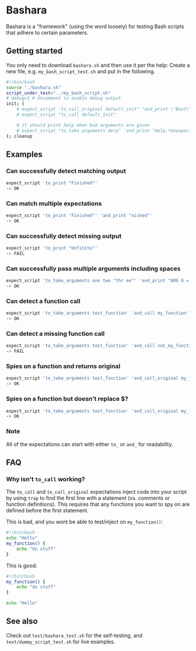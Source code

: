 # Bashara

Bashara is a "framework" (using the word loosely) for testing Bash scripts that adhere to certain parameters.

## Getting started
You only need to download `bashara.sh` and then use it per the help:
Create a new file, e.g. `my_bash_script_test.sh` and put in the following.
```sh
#!/bin/bash
source "./bashara.sh"
script_under_test="../my_bash_script.sh"
# debug=1 # Uncomment to enable debug output
init; (
    # expect_script 'to_call_original default_init" "and_print \"Boot\"'
    # expect_script "to_call default_init"

    # it should print help when bad arguments are given
    # expect_script "to_take_arguments derp" 'and_print "Help.*Unexpected.*derp"'
); cleanup
```

## Examples

### Can successfully detect matching output
```sh
expect_script 'to_print "Finished"'
-> OK
```

### Can match multiple expectations
```sh
expect_script 'to_print "Finished"' 'and_print "nished"'
-> OK
```

### Can successfully detect missing output
```sh
expect_script 'to_print "Unfinito"'
-> FAIL
```

### Can successfully pass multiple arguments including spaces
```sh
expect_script 'to_take_arguments one two "thr ee"' 'and_print "ARG 0 = one"' 'and_print "ARG 1 = two"' 'and_print "ARG 2 = thr ee"' 'and_print "Finished"'
-> OK
```

### Can detect a function call
```sh
expect_script 'to_take_arguments test_function' 'and_call my_function'
-> OK
```

### Can detect a missing function call
```sh
expect_script 'to_take_arguments test_function' 'and_call not_my_function'
-> FAIL
```

### Spies on a function and returns original
```sh
expect_script 'to_take_arguments test_function' 'and_call_original my_function' 'to_print "my_function executed"'
-> OK
```

### Spies on a function but doesn't replace $?
```sh
expect_script 'to_take_arguments test_function' 'and_call_original my_function' 'to_print "my_function executed 1"'
-> OK
```

### Note
All of the expectations can start with either `to_` or `and_` for readability.

## FAQ
### Why isn't `to_call` working?
The `to_call` and `to_call_original` expectations inject code into your script by using `trap` to find the first line with a statement (vs. comments or function definitions). This requires that any functions you want to spy on are defined before the first statement.

This is bad, and you wont be able to test/inject on `my_function()`:
```sh
#!/bin/bash
echo "Hello"
my_function() {
    echo "do stuff"
}
```

This is good:
```sh
#!/bin/bash
my_function() {
    echo "do stuff"
}

echo "Hello"
```


## See also

Check out `test/bashara_test.sh` for the self-testing, and `test/dummy_script_test.sh` for live examples.